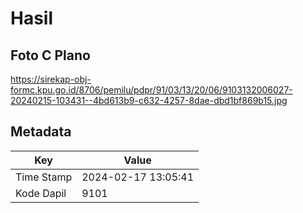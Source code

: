 # Hasil

## Foto C Plano

https://sirekap-obj-formc.kpu.go.id/8706/pemilu/pdpr/91/03/13/20/06/9103132006027-20240215-103431--4bd613b9-c632-4257-8dae-dbd1bf869b15.jpg


## Metadata

| Key        | Value               |
| ---------- | ------------------- |
| Time Stamp | 2024-02-17 13:05:41 |
| Kode Dapil | 9101                |



